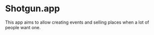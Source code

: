 # Shotgun.app
This app aims to allow creating events and selling places when a lot of people want one.

